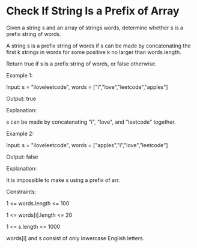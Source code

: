 # Check If String Is a Prefix of Array

Given a string s and an array of strings words, determine whether s is a prefix string of words.

A string s is a prefix string of words if s can be made by concatenating the first k strings in words for some positive k no larger than words.length.

Return true if s is a prefix string of words, or false otherwise.

 

Example 1:

Input: s = "iloveleetcode", words = ["i","love","leetcode","apples"]

Output: true

Explanation:

s can be made by concatenating "i", "love", and "leetcode" together.

Example 2:

Input: s = "iloveleetcode", words = ["apples","i","love","leetcode"]

Output: false

Explanation:

It is impossible to make s using a prefix of arr.
 

Constraints:

1 <= words.length <= 100

1 <= words[i].length <= 20

1 <= s.length <= 1000

words[i] and s consist of only lowercase English letters.
